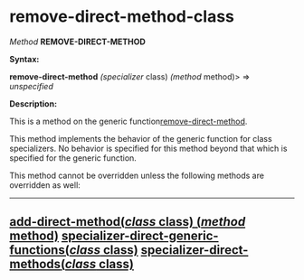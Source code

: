 remove-direct-method-class
==========================

*Method* **REMOVE-DIRECT-METHOD**

**Syntax:**

**remove-direct-method** *(specializer* class) *(method* method)> => *unspecified*

**Description:**

This is a method on the generic function[remove-direct-method](/meta-object-protocol/remove-direct-method).

This method implements the behavior of the generic function for class specializers. No behavior is specified for this method beyond that which is specified for the generic function.

This method cannot be overridden unless the following methods are overridden as well:

  ----------------------------------------------------------------------------------------------------------
  [**add-direct-method**(*class* class) (*method* method)](/meta-object-protocol/add-direct-method-class)
  [**specializer-direct-generic-functions**(*class* class)](/meta-object-protocol/specializer-direct-generic-functions-class)
  [**specializer-direct-methods**(*class* class)](/meta-object-protocol/specializer-direct-methods-class)
  ----------------------------------------------------------------------------------------------------------



